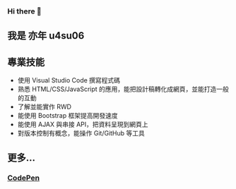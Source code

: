 ### Hi there 👋
## 我是 亦年 u4su06

<!--
**u4su06/u4su06** is a ✨ _special_ ✨ repository because its `README.md` (this file) appears on your GitHub profile.

Here are some ideas to get you started:

- 🔭 I’m currently working on ...
- 🌱 I’m currently learning ...
- 👯 I’m looking to collaborate on ...
- 🤔 I’m looking for help with ...
- 💬 Ask me about ...
- 📫 How to reach me: ...
- 😄 Pronouns: ...
- ⚡ Fun fact: ...
-->

## 專業技能
* 使用 Visual Studio Code 撰寫程式碼
* 熟悉 HTML/CSS/JavaScript 的應用，能把設計稿轉化成網頁，並能打造一般的互動
* 了解並能實作 RWD
* 能使用 Bootstrap 框架提高開發速度
* 能使用 AJAX 與串接 API，把資料呈現到網頁上
* 對版本控制有概念，能操作 Git/GitHub 等工具

## 更多...
### [CodePen](https://codepen.io/hbeeasfl)
